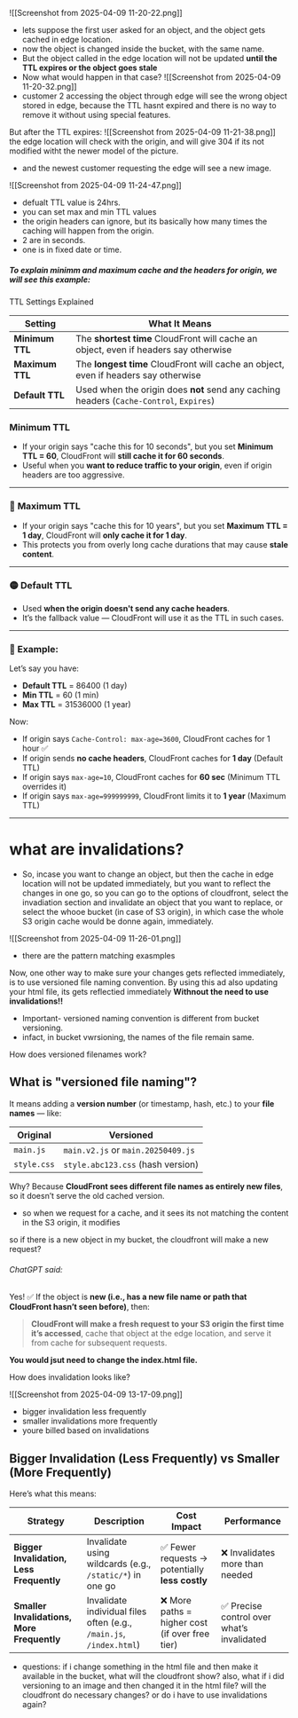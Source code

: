 ![[Screenshot from 2025-04-09 11-20-22.png]]
- lets suppose the first user asked for an object, and the object gets cached in edge location.
- now the object is changed inside the bucket, with the same name.
- But the object called in the edge location will not be updated **until the TTL expires or the object goes stale**
- Now what would happen in that case?
![[Screenshot from 2025-04-09 11-20-32.png]]
- customer 2 accessing the object through edge will see the wrong object stored in edge, because the TTL hasnt expired and there is no way to remove it without using special features.

But after the TTL expires:
![[Screenshot from 2025-04-09 11-21-38.png]]
the edge location will check with the origin, and will give 304 if its not modified witht the newer model of the picture.
- and the newest customer requesting the edge will see a new image.

![[Screenshot from 2025-04-09 11-24-47.png]]
- defualt TTL value is 24hrs.
- you can set max and min TTL values
- the origin headers can ignore, but its basically how many times the caching will happen from the origin.
- 2 are in seconds.
- one is in fixed date or time.

##### To explain minimm and maximum cache and the headers for origin, we will see this example:

 TTL Settings Explained

| Setting         | What It Means                                                                           |
| --------------- | --------------------------------------------------------------------------------------- |
| **Minimum TTL** | The **shortest time** CloudFront will cache an object, even if headers say otherwise    |
| **Maximum TTL** | The **longest time** CloudFront will cache an object, even if headers say otherwise     |
| **Default TTL** | Used when the origin does **not** send any caching headers (`Cache-Control`, `Expires`) |

### **Minimum TTL**

- If your origin says "cache this for 10 seconds", but you set **Minimum TTL = 60**, CloudFront will **still cache it for 60 seconds**.
- Useful when you **want to reduce traffic to your origin**, even if origin headers are too aggressive.
---

### 🔸 **Maximum TTL**

- If your origin says "cache this for 10 years", but you set **Maximum TTL = 1 day**, CloudFront will **only cache it for 1 day**.
- This protects you from overly long cache durations that may cause **stale content**.

---

### 🟡 **Default TTL**

- Used **when the origin doesn't send any cache headers**.
- It’s the fallback value — CloudFront will use it as the TTL in such cases.

---

### 🧠 Example:

Let’s say you have:

- **Default TTL** = 86400 (1 day)
- **Min TTL** = 60 (1 min)
- **Max TTL** = 31536000 (1 year)

Now:

- If origin says `Cache-Control: max-age=3600`, CloudFront caches for 1 hour ✅
- If origin sends **no cache headers**, CloudFront caches for **1 day** (Default TTL)
- If origin says `max-age=10`, CloudFront caches for **60 sec** (Minimum TTL overrides it)
- If origin says `max-age=999999999`, CloudFront limits it to **1 year** (Maximum TTL)




---

# what are invalidations?

- So, incase you want to change an object, but then the cache in edge location will not be updated immediately, but you want to reflect the changes in one go, so you can go to the options of cloudfront, select the invadiation section and invalidate an object that you want to replace, or select the whooe bucket (in case of S3 origin), in which case the whole S3 origin cache would be donne again, immediately.


![[Screenshot from 2025-04-09 11-26-01.png]]
- there are the pattern matching exasmples

Now, one other way to make sure your changes gets reflected immediately, is to use versioned file naming convention. By using this ad also updating your html file, its gets reflectied immediately **Withnout the need to use invalidations!!** 

- Important- versioned naming convention is different from bucket versioning.
- infact, in bucket vwrsioning, the names of the file remain same.



How does versioned filenames work?

## What is "versioned file naming"?

It means adding a **version number** (or timestamp, hash, etc.) to your **file names** — like:

|Original|Versioned|
|---|---|
|`main.js`|`main.v2.js` or `main.20250409.js`|
|`style.css`|`style.abc123.css` (hash version)|

Why? Because **CloudFront sees different file names as entirely new files**, so it doesn’t serve the old cached version.

- so when we request for a cache, and it sees its not matching the content in the S3 origin, it modifies




so if there is a new object in my bucket, the cloudfront will make a new request?

###### ChatGPT said:

Yes! ✅ If the object is **new (i.e., has a new file name or path that CloudFront hasn’t seen before)**, then:

> **CloudFront will make a fresh request to your S3 origin the first time it’s accessed**, cache that object at the edge location, and serve it from cache for subsequent requests.




**You would jsut need to change the index.html file.**



How does invalidation looks like?

![[Screenshot from 2025-04-09 13-17-09.png]]


- bigger invalidation less frequently
- smaller invalidations more frequently
- youre billed based on invalidations


## Bigger Invalidation (Less Frequently) vs Smaller (More Frequently)

Here’s what this means:

|Strategy|Description|Cost Impact|Performance|
|---|---|---|---|
|**Bigger Invalidation, Less Frequently**|Invalidate using wildcards (e.g., `/static/*`) in one go|✅ Fewer requests → potentially **less costly**|❌ Invalidates more than needed|
|**Smaller Invalidations, More Frequently**|Invalidate individual files often (e.g., `/main.js`, `/index.html`)|❌ More paths = higher cost (if over free tier)|✅ Precise control over what’s invalidated|
- questions: if i change something in the html file and then make it available in the bucket, what will the cloudfront show? also, what if i did versioning to an image and then changed it in the html file? will the cloudfront do necessary changes? or do i have to use invalidations again?

